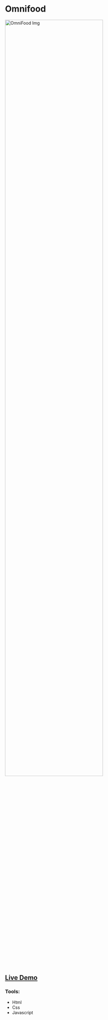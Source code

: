 # Omnifood
<img src="https://c.top4top.io/p_2569spfv31.png" alt="OmniFood Img" width=80% >
<h2><a href="https://omnifood-shawky.netlify.app/">Live Demo</a></h2>

### Tools:
- Html
- Css
- Javascript
